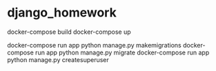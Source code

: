 # django_homework






docker-compose build
docker-compose up

docker-compose run app python manage.py makemigrations
docker-compose run app python manage.py migrate
docker-compose run app python manage.py createsuperuser